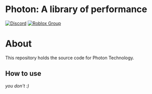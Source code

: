 # Photon: A library of performance
[![Discord](https://img.shields.io/discord/1238572493925646347?label=discord&logo=discord&logoColor=white&color=yellow)](https://discord.gg/Q8gZKKDNgG)
[![Roblox Group](https://img.shields.io/badge/Roblox-Blog-000000.svg?logo=Roblox)](https://www.roblox.com/communities/657038/)


# About

This repository holds the source code for Photon Technology.

## How to use

*you don't :)*
